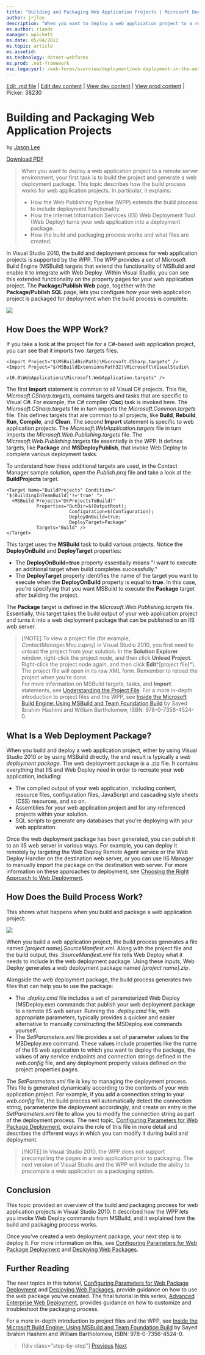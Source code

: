 ```yaml
---
title: "Building and Packaging Web Application Projects | Microsoft Docs"
author: jrjlee
description: "When you want to deploy a web application project to a remote server environment, your first task is to build the project and generate a web deployment packa..."
ms.author: riande
manager: wpickett
ms.date: 05/04/2012
ms.topic: article
ms.assetid: 
ms.technology: dotnet-webforms
ms.prod: .net-framework
msc.legacyurl: /web-forms/overview/deployment/web-deployment-in-the-enterprise/building-and-packaging-web-application-projects
---
```

[Edit .md file](C:\Projects\msc\dev\Msc.Www\Web.ASP\App_Data\github\web-forms\overview\deployment\web-deployment-in-the-enterprise\building-and-packaging-web-application-projects.md) | [Edit dev content](http://www.aspdev.net/umbraco#/content/content/edit/38152) | [View dev content](http://docs.aspdev.net/tutorials/web-forms/overview/deployment/web-deployment-in-the-enterprise/building-and-packaging-web-application-projects.html) | [View prod content](http://www.asp.net/web-forms/overview/deployment/web-deployment-in-the-enterprise/building-and-packaging-web-application-projects) | Picker: 38230

Building and Packaging Web Application Projects
====================
by [Jason Lee](https://github.com/jrjlee)

[Download PDF](https://msdnshared.blob.core.windows.net/media/MSDNBlogsFS/prod.evol.blogs.msdn.com/CommunityServer.Blogs.Components.WeblogFiles/00/00/00/63/56/8130.DeployingWebAppsInEnterpriseScenarios.pdf)

> When you want to deploy a web application project to a remote server environment, your first task is to build the project and generate a web deployment package. This topic describes how the build process works for web application projects. In particular, it explains:
> 
> - How the Web Publishing Pipeline (WPP) extends the build process to include deployment functionality.
> - How the Internet Information Services (IIS) Web Deployment Tool (Web Deploy) turns your web application into a deployment package.
> - How the build and packaging process works and what files are created.


In Visual Studio 2010, the build and deployment process for web application projects is supported by the WPP. The WPP provides a set of Microsoft Build Engine (MSBuild) targets that extend the functionality of MSBuild and enable it to integrate with Web Deploy. Within Visual Studio, you can see this extended functionality on the property pages for your web application project. The **Package/Publish Web** page, together with the **Package/Publish SQL** page, lets you configure how your web application project is packaged for deployment when the build process is complete.

![](building-and-packaging-web-application-projects/_static/image1.png)

## How Does the WPP Work?

If you take a look at the project file for a C#-based web application project, you can see that it imports two .targets files.


    <Import Project="$(MSBuildBinPath)\Microsoft.CSharp.targets" />
    <Import Project="$(MSBuildExtensionsPath32)\Microsoft\VisualStudio\
                     v10.0\WebApplications\Microsoft.WebApplication.targets" />


The first **Import** statement is common to all Visual C# projects. This file, *Microsoft.CSharp.targets*, contains targets and tasks that are specific to Visual C#. For example, the C# compiler (**Csc**) task is invoked here. The *Microsoft.CSharp.targets* file in turn imports the *Microsoft.Common.targets* file. This defines targets that are common to all projects, like **Build**, **Rebuild**, **Run**, **Compile**, and **Clean**. The second **Import** statement is specific to web application projects. The *Microsoft.WebApplication.targets* file in turn imports the *Microsoft.Web.Publishing.targets* file. The *Microsoft.Web.Publishing.targets* file essentially *is* the WPP. It defines targets, like **Package** and **MSDeployPublish**, that invoke Web Deploy to complete various deployment tasks.

To understand how these additional targets are used, in the Contact Manager sample solution, open the *Publish.proj* file and take a look at the **BuildProjects** target.


    <Target Name="BuildProjects" Condition=" '$(BuildingInTeamBuild)'!='true' ">
      <MSBuild Projects="@(ProjectsToBuild)"
               Properties="OutDir=$(OutputRoot);
                           Configuration=$(Configuration);
                           DeployOnBuild=true;
                           DeployTarget=Package"
               Targets="Build" />
    </Target>


This target uses the **MSBuild** task to build various projects. Notice the **DeployOnBuild** and **DeployTarget** properties:

- The **DeployOnBuild=true** property essentially means "I want to execute an additional target when build completes successfully."
- The **DeployTarget** property identifies the name of the target you want to execute when the **DeployOnBuild** property is equal to **true**. In this case, you&#x27;re specifying that you want MSBuild to execute the **Package** target after building the project.

The **Package** target is defined in the *Microsoft.Web.Publishing.targets* file. Essentially, this target takes the build output of your web application project and turns it into a web deployment package that can be published to an IIS web server.

> [!NOTE] To view a project file (for example, *ContactManager.Mvc.csproj*) in Visual Studio 2010, you first need to unload the project from your solution. In the **Solution Explorer** window, right-click the project node, and then click **Unload Project**. Right-click the project node again, and then click **Edit***[project file]*). The project file will open in its raw XML form. Remember to reload the project when you&#x27;re done.  
> For more information on MSBuild targets, tasks, and **Import** statements, see [Understanding the Project File](understanding-the-project-file.md). For a more in-depth introduction to project files and the WPP, see [Inside the Microsoft Build Engine: Using MSBuild and Team Foundation Build](http://amzn.com/0735645248) by Sayed Ibrahim Hashimi and William Bartholomew, ISBN: 978-0-7356-4524-0.


## What Is a Web Deployment Package?

When you build and deploy a web application project, either by using Visual Studio 2010 or by using MSBuild directly, the end result is typically a *web deployment package*. The web deployment package is a .zip file. It contains everything that IIS and Web Deploy need in order to recreate your web application, including:

- The compiled output of your web application, including content, resource files, configuration files, JavaScript and cascading style sheets (CSS) resources, and so on.
- Assemblies for your web application project and for any referenced projects within your solution.
- SQL scripts to generate any databases that you&#x27;re deploying with your web application.

Once the web deployment package has been generated, you can publish it to an IIS web server in various ways. For example, you can deploy it remotely by targeting the Web Deploy Remote Agent service or the Web Deploy Handler on the destination web server, or you can use IIS Manager to manually import the package on the destination web server. For more information on these approaches to deployment, see [Choosing the Right Approach to Web Deployment](../configuring-server-environments-for-web-deployment/choosing-the-right-approach-to-web-deployment.md).

## How Does the Build Process Work?

This shows what happens when you build and package a web application project:

![](building-and-packaging-web-application-projects/_static/image2.png)

When you build a web application project, the build process generates a file named *[project name].SourceManifest.xml*. Along with the project file and the build output, this *.SourceManifest.xml* file tells Web Deploy what it needs to include in the web deployment package. Using these inputs, Web Deploy generates a web deployment package named *[project name].zip*.

Alongside the web deployment package, the build process generates two files that can help you to use the package:

- The *.deploy.cmd* file includes a set of parameterized Web Deploy (MSDeploy.exe) commands that publish your web deployment package to a remote IIS web server. Running the *.deploy.cmd* file, with appropriate parameters, typically provides a quicker and easier alternative to manually constructing the MSDeploy.exe commands yourself.
- The *SetParameters.xml* file provides a set of parameter values to the MSDeploy.exe command. These values include properties like the name of the IIS web application to which you want to deploy the package, the values of any service endpoints and connection strings defined in the *web.config* file, and any deployment property values defined on the project properties pages.

The *SetParameters.xml* file is key to managing the deployment process. This file is generated dynamically according to the contents of your web application project. For example, if you add a connection string to your *web.config* file, the build process will automatically detect the connection string, parameterize the deployment accordingly, and create an entry in the *SetParameters.xml* file to allow you to modify the connection string as part of the deployment process. The next topic, [Configuring Parameters for Web Package Deployment](configuring-parameters-for-web-package-deployment.md), explains the role of this file in more detail and describes the different ways in which you can modify it during build and deployment.

> [!NOTE] In Visual Studio 2010, the WPP does not support precompiling the pages in a web application prior to packaging. The next version of Visual Studio and the WPP will include the ability to precompile a web application as a packaging option.


## Conclusion

This topic provided an overview of the build and packaging process for web application projects in Visual Studio 2010. It described how the WPP lets you invoke Web Deploy commands from MSBuild, and it explained how the build and packaging process works.

Once you&#x27;ve created a web deployment package, your next step is to deploy it. For more information on this, see [Configuring Parameters for Web Package Deployment](configuring-parameters-for-web-package-deployment.md) and [Deploying Web Packages](deploying-web-packages.md).

## Further Reading

The next topics in this tutorial, [Configuring Parameters for Web Package Deployment](configuring-parameters-for-web-package-deployment.md) and [Deploying Web Packages](deploying-web-packages.md), provide guidance on how to use the web package you&#x27;ve created. The final tutorial in this series, [Advanced Enterprise Web Deployment](../advanced-enterprise-web-deployment/advanced-enterprise-web-deployment.md), provides guidance on how to customize and troubleshoot the packaging process.

For a more in-depth introduction to project files and the WPP, see [Inside the Microsoft Build Engine: Using MSBuild and Team Foundation Build](http://amzn.com/0735645248) by Sayed Ibrahim Hashimi and William Bartholomew, ISBN: 978-0-7356-4524-0.

>[!div class="step-by-step"] [Previous](understanding-the-build-process.md) [Next](configuring-parameters-for-web-package-deployment.md)
